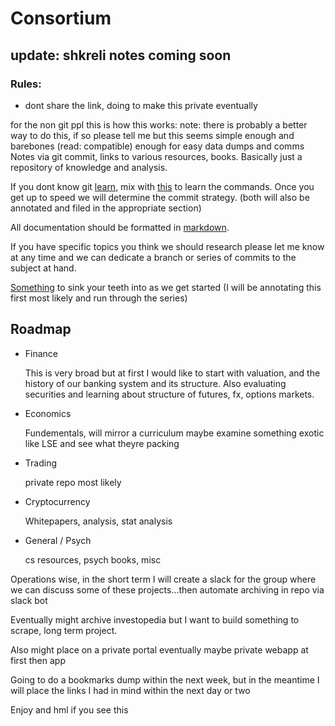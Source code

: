 # Consortium
## update: shkreli notes coming soon
### Rules:
- dont share the link, doing to make this private eventually

for the non git ppl this is how this works:
note: there is probably a better way to do this, if so please tell me but this seems simple enough and barebones (read: compatible) enough for easy data dumps and comms 
Notes via git commit, links to various resources, books. Basically just a repository of knowledge and analysis.

If you dont know git [learn](http://think-like-a-git.net/sections/graph-theory/seven-bridges-of-konigsberg.html), mix with [this](http://rogerdudler.github.io/git-guide/) to learn the commands. Once you get up to speed we will determine the commit strategy. (both will also be annotated and filed in the appropriate section)

All documentation should be formatted in [markdown](http://assemble.io/docs/Cheatsheet-Markdown.html). 

If you have specific topics you think we should research please let me know at any time and we can dedicate a branch or series of commits to the subject at hand.

[Something](https://www.youtube.com/watch?v=ARrNYyJEnFI&t=3353s) to sink your teeth into as we get started (I will be annotating this first most likely and run through the series)
## Roadmap

- Finance
 
  This is very broad but at first I would like to start with valuation, and the history of our banking system and its structure. Also evaluating securities and learning about structure of futures, fx, options markets.
- Economics
 
  Fundementals, will mirror a curriculum maybe examine something exotic like LSE and see what theyre packing

- Trading
  
  private repo most likely
- Cryptocurrency
 
  Whitepapers, analysis, stat analysis
- General / Psych
  
  cs resources, psych books, misc

Operations wise, in the short term I will create a slack for the group where we can discuss some of these projects...then automate archiving in repo via slack bot

Eventually might archive investopedia but I want to build something to scrape, long term project.

Also might place on a private portal eventually maybe private webapp at first then app

Going to do a bookmarks dump within the next week, but in the meantime I will place the links I had in mind within the next day or two

Enjoy and hml if you see this 


